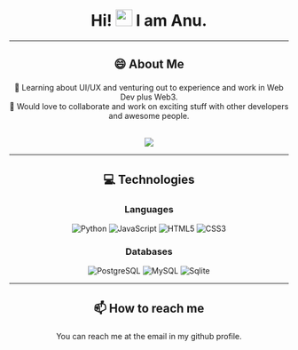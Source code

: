 <h1 align="center">Hi! <img src="https://raw.githubusercontent.com/MartinHeinz/MartinHeinz/master/wave.gif" width="30px" height="30px"> I am Anu.</h1>
<hr>

<!-- - 🔭 I’m currently working on ...
- 🌱 I’m currently learning ...
- 👯 I’m looking to collaborate on ...
- 🤔 I’m looking for help with ...
- 💬 Ask me about ...
- 📫 How to reach me: ...
-  Pronouns: ...
- ⚡ Fun fact: ... -->

## <p align='center'>😄 About Me</p>

<div align='center'>
🚀 Learning about UI/UX and venturing out to experience and work in Web Dev plus Web3.<br>
👯 Would love to collaborate and work on exciting stuff with other developers and awesome people.<br>
</div>
<br>
<p align='center'>
  <a href="#"><img src="https://github-readme-stats.vercel.app/api?username=anupama12sg&show_icons=true&count_private=true&theme=synthwave"></a>
</p>

<hr>

## <p align='center'>:computer: Technologies</p>
### <p align='center'>Languages</p>
<div align='center'>

![Python](https://img.shields.io/badge/-Python-black?style=flat-square&logo=Python) ![JavaScript](https://img.shields.io/badge/-JavaScript-black?style=flat-square&logo=javascript) ![HTML5](https://img.shields.io/badge/-HTML5-E34F26?style=flat-square&logo=html5&logoColor=white) ![CSS3](https://img.shields.io/badge/-CSS3-1572B6?style=flat-square&logo=css3)

</div>

### <p align='center'>Databases</p>
<div align='center'>

![PostgreSQL](https://img.shields.io/badge/-PostgreSQL-black?style=flat-square&logo=postgresql) ![MySQL](https://img.shields.io/badge/-MySQL-black?style=flat-square&logo=mysql) ![Sqlite](https://img.shields.io/badge/-sqlite-black?style=flat-square&logo=sqlite)

</div>

<hr>
  
## <p align='center'>📫 How to reach me</p>
<div align='center'>

You can reach me at the email in my github profile.

<br>
<br><br>
